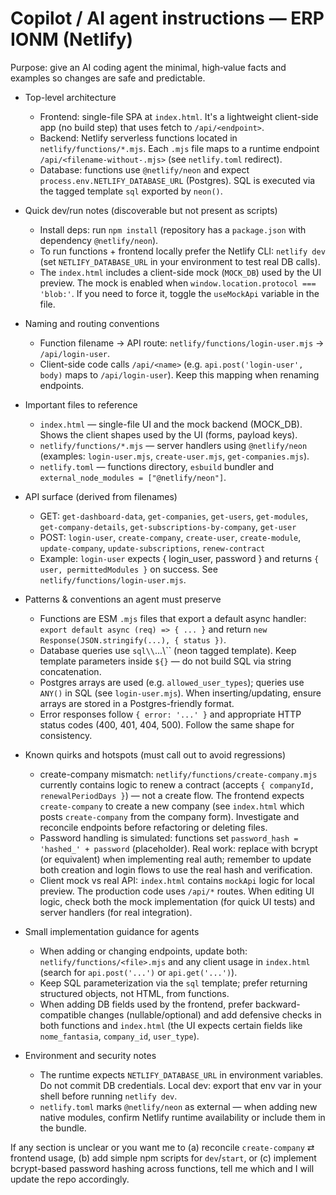 <!--
Short, actionable guidance for AI coding agents working on this repository.
Focus: what an agent needs to be immediately productive (architecture, conventions,
API shapes, hotspots, and quirks discovered in the codebase).
-->

# Copilot / AI agent instructions — ERP IONM (Netlify)

Purpose: give an AI coding agent the minimal, high‑value facts and examples so changes are safe and predictable.

- Top-level architecture
  - Frontend: single-file SPA at `index.html`. It's a lightweight client-side app (no build step) that uses fetch to `/api/<endpoint>`.
  - Backend: Netlify serverless functions located in `netlify/functions/*.mjs`. Each `.mjs` file maps to a runtime endpoint `/api/<filename-without-.mjs>` (see `netlify.toml` redirect).
  - Database: functions use `@netlify/neon` and expect `process.env.NETLIFY_DATABASE_URL` (Postgres). SQL is executed via the tagged template `sql` exported by `neon()`.

- Quick dev/run notes (discoverable but not present as scripts)
  - Install deps: run `npm install` (repository has a `package.json` with dependency `@netlify/neon`).
  - To run functions + frontend locally prefer the Netlify CLI: `netlify dev` (set `NETLIFY_DATABASE_URL` in your environment to test real DB calls).
  - The `index.html` includes a client-side mock (`MOCK_DB`) used by the UI preview. The mock is enabled when `window.location.protocol === 'blob:'`. If you need to force it, toggle the `useMockApi` variable in the file.

- Naming and routing conventions
  - Function filename → API route: `netlify/functions/login-user.mjs` → `/api/login-user`.
  - Client-side code calls `/api/<name>` (e.g. `api.post('login-user', body)` maps to `/api/login-user`). Keep this mapping when renaming endpoints.

- Important files to reference
  - `index.html` — single-file UI and the mock backend (MOCK_DB). Shows the client shapes used by the UI (forms, payload keys).
  - `netlify/functions/*.mjs` — server handlers using `@netlify/neon` (examples: `login-user.mjs`, `create-user.mjs`, `get-companies.mjs`).
  - `netlify.toml` — functions directory, `esbuild` bundler and `external_node_modules = ["@netlify/neon"]`.

- API surface (derived from filenames)
  - GET: `get-dashboard-data`, `get-companies`, `get-users`, `get-modules`, `get-company-details`, `get-subscriptions-by-company`, `get-user`
  - POST: `login-user`, `create-company`, `create-user`, `create-module`, `update-company`, `update-subscriptions`, `renew-contract`
  - Example: `login-user` expects { login_user, password } and returns `{ user, permittedModules }` on success. See `netlify/functions/login-user.mjs`.

- Patterns & conventions an agent must preserve
  - Functions are ESM `.mjs` files that export a default async handler: `export default async (req) => { ... }` and return `new Response(JSON.stringify(...), { status })`.
  - Database queries use `sql\\`...\\`` (neon tagged template). Keep template parameters inside `${}` — do not build SQL via string concatenation.
  - Postgres arrays are used (e.g. `allowed_user_types`); queries use `ANY()` in SQL (see `login-user.mjs`). When inserting/updating, ensure arrays are stored in a Postgres-friendly format.
  - Error responses follow `{ error: '...' }` and appropriate HTTP status codes (400, 401, 404, 500). Follow the same shape for consistency.

- Known quirks and hotspots (must call out to avoid regressions)
  - create-company mismatch: `netlify/functions/create-company.mjs` currently contains logic to renew a contract (accepts `{ companyId, renewalPeriodDays }`) — not a create flow. The frontend expects `create-company` to create a new company (see `index.html` which posts `create-company` from the company form). Investigate and reconcile endpoints before refactoring or deleting files.
  - Password handling is simulated: functions set `password_hash = 'hashed_' + password` (placeholder). Real work: replace with bcrypt (or equivalent) when implementing real auth; remember to update both creation and login flows to use the real hash and verification.
  - Client mock vs real API: `index.html` contains `mockApi` logic for local preview. The production code uses `/api/*` routes. When editing UI logic, check both the mock implementation (for quick UI tests) and server handlers (for real integration).

- Small implementation guidance for agents
  - When adding or changing endpoints, update both: `netlify/functions/<file>.mjs` and any client usage in `index.html` (search for `api.post('...')` or `api.get('...')`).
  - Keep SQL parameterization via the `sql` template; prefer returning structured objects, not HTML, from functions.
  - When adding DB fields used by the frontend, prefer backward-compatible changes (nullable/optional) and add defensive checks in both functions and `index.html` (the UI expects certain fields like `nome_fantasia`, `company_id`, `user_type`).

- Environment and security notes
  - The runtime expects `NETLIFY_DATABASE_URL` in environment variables. Do not commit DB credentials. Local dev: export that env var in your shell before running `netlify dev`.
  - `netlify.toml` marks `@netlify/neon` as external — when adding new native modules, confirm Netlify runtime availability or include them in the bundle.

If any section is unclear or you want me to (a) reconcile `create-company` ⇄ frontend usage, (b) add simple npm scripts for `dev`/`start`, or (c) implement bcrypt-based password hashing across functions, tell me which and I will update the repo accordingly.
